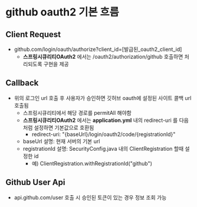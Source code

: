 # github oauth2 기본 흐름

## Client Request

* github.com/login/oauth/authorize?client_id=[발급된_oauth2_client_id]
  * **스프링시큐리티OAuth2** 에서는 /oauth2/authorization/github 호출하면 처리되도록 구현을 제공

## Callback

* 위의 로그인 url 호출 후 사용자가 승인하면 깃허브 oauth에 설정된 사이트 콜백 url 호출됨
  * 스프링시큐리티에서 해당 경로를 permitAll 해야함
  * **스프링시큐리티OAuth2** 에서는 **application.yml** 내의 redirect-uri 를 다음처럼 설정하면 기본값으로 호환됨
    * redirect-uri: "{baseUrl}/login/oauth2/code/{registrationId}"
  * baseUrl 설명: 현재 서버의 기본 url
  * registrationId 설명: SecurityConfig.java 내의 ClientRegistration 할때 설정한 id
    * 예) ClientRegistration.withRegistrationId("github")

## Github User Api

* api.github.com/user 호출 시 승인된 토큰이 있는 경우 정보 조회 가능
